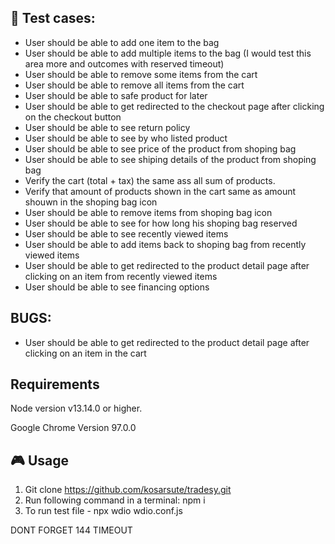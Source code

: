 ## 📄 Test cases: 
- User should be able to add one item to the bag 
- User should be able to add multiple items to the bag 
(I would test this area more and outcomes with reserved timeout)
- User should be able to remove some items from the cart 
- User should be able to remove all items from the cart
- User should be able to safe product for later 
- User should be able to get redirected to the checkout page after clicking on the checkout button
- User should be able to see return policy 
- User should be able to see by who listed product
- User should be able to see price of the product from shoping bag
- User should be able to see shiping details of the product from shoping bag
- Verify the cart (total + tax) the same ass all sum of products.
- Verify that amount of products shown in the cart same as amount shouwn in the shoping bag icon
- User should be able to remove items from shoping bag icon
- User should be able to see for how long his shoping bag reserved
- User should be able to see recently viewed items 
- User should be able to add items back to shoping bag from recently viewed items
- User should be able to get redirected to the product detail page after clicking on an item from recently viewed items
- User should be able to see financing options


## BUGS: 
- User should be able to get redirected to the product detail page after clicking on an item in the cart

## Requirements

Node version v13.14.0 or higher.

Google Chrome Version 97.0.0

## 🎮 Usage

1. Git clone https://github.com/kosarsute/tradesy.git
2. Run following command in a terminal: npm i
3. To run test file - npx wdio wdio.conf.js



DONT FORGET 144 TIMEOUT



